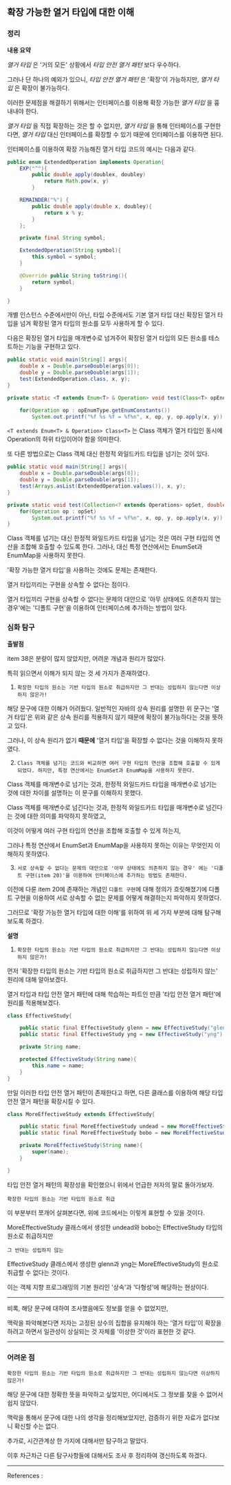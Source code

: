 ## 확장 가능한 열거 타입에 대한 이해

### 정리

**내용 요약**

_열거 타입_ 은 '거의 모든' 상황에서 _타입 안전 열거 패턴_ 보다 우수하다.

그러나 단 하나의 예외가 있으니, _타입 안전 열거 패턴_ 은 '확장'이 가능하지만, _열거 타입_ 은 확장이 불가능하다.

이러한 문제점을 해결하기 위해서는 인터페이스를 이용해 확장 가능한 _열거 타입_ 을 흉내내야 한다.

_열거 타입_ 을 직접 확장하는 것은 할 수 없지만, _열거 타입_ 을 통해 인터페이스를 구현한다면, _열거 타입_ 대신 인터페이스를 확장할 수 있기 때문에 인터페이스를 이용하면 된다.

인터페이스를 이용하여 확장 가능해진 열거 타입 코드의 예시는 다음과 같다.

```java
public enum ExtendedOperation implements Operation{
    EXP("^"){
        public double apply(doublex, doubley)
            return Math.pow(x, y)
        }

    REMAINDER("%") {
        public double apply(double x, doubley){
            return x % y;
        }
    };

    private final String symbol;

    ExtendedOperation(String symbol){
        this.symbol = symbol;
    }

    @Override public String toString(){
        return symbol;
    }

}
```

개별 인스턴스 수준에서만이 아닌, 타입 수준에서도 기본 열거 타입 대신 확장된 열거 타입을 넘겨 확장된 열거 타입의 원소를 모두 사용하게 할 수 있다.

다음은 확장된 열거 타입을 매개변수로 넘겨주어 확장된 열거 타입의 모든 원소를 테스트하는 기능을 구현하고 있다.

```java
public static void main(String[] args){
    double x = Double.parseDouble(args[0]);
    double y = Double.parseDouble(args[1]);
    test(ExtendedOperation.class, x, y);
}

private static <T extends Enum<T> & Operation> void test(Class<T> opEnumType, double x, doubley) {

    for(Operation op : opEnumType.getEnumConstants())
        System.out.printf("%f %s %f = %f%n", x, op, y, op.apply(x, y));

```

`<T extends Enum<T> & Operation> Class<T>` 는 Class 객체가 열거 타입인 동시에 Operation의 하위 타입이어야 함을 의미한다.

또 다른 방법으로는 Class 객체 대신 한정적 와일드카드 타입을 넘기는 것이 있다.


```java
public static void main(String[] args){
    double x = Double.parseDouble(args[0]);
    double y = Double.parseDouble(args[1]);
    test(Arrays.asList(ExtendedOperation.values()), x, y);
}

private static void test(Collection<? extends Operations> opSet, double x, double y) {
    for(Operation op : opSet)
        System.out.printf("%f %s %f = %f%n", x, op, y, op.apply(x, y));
}
``` 


Class 객체를 넘기는 대신 한정적 와일드카드 타입을 넘기는 것은 여러 구현 타입의 연산을 조합해 호출할 수 있도록 한다. 그러나, 대신 특정 연산에서는 EnumSet과 EnumMap을 사용하지 못한다.


'확장 가능한 열거 타입'을 사용하는 것에도 문제는 존재한다.

열거 타입끼리는 구현을 상속할 수 없다는 점이다.

열거 타입끼리 구현을 상속할 수 없다는 문제의 대안으로 '아무 상태에도 의존하지 않는 경우'에는 '디폴트 구현'을 이용하여 인터페이스에 추가하는 방법이 있다.


### 심화 탐구


**출발점**

item 38은 분량이 많지 않았지만, 어려운 개념과 원리가 많았다.

특히 읽으면서 이해가 되지 않는 것 세 가지가 존재하였다.

1. `확장한 타입의 원소는 기반 타입의 원소로 취급하지만 그 반대는 성립하지 않는다면 이상하지 않은가!`

해당 문구에 대한 이해가 어려웠다. 일반적인 자바의 상속 원리를 설명한 위 문구는 '열거 타입'은 위와 같은 상속 원리를 적용하지 않기 때문에 확장이 불가능하다는 것을 뜻하고 있다.

그러나, 이 상속 원리가 없기 **때문에** '열거 타입'을 확장할 수 없다는 것을 이해하지 못하였다.


2. `Class 객체를 넘기는 코드와 비교하면 여러 구현 타입의 연산을 조합해 호출할 수 있게 되었다. 하지만, 특정 연산에서는 EnumSet과 EnumMap을 사용하지 못한다.`

Class 객체를 매개변수로 넘기는 것과, 한정적 와일드카드 타입을 매개변수로 넘기는 것에 대한 차이를 설명하는 이 문구를 이해하지 못했다.

Class 객체를 매개변수로 넘긴다는 것과, 한정적 와일드카드 타입을 매개변수로 넘긴다는 것에 대한 의미를 파악하지 못하였고, 

이것이 어떻게 여러 구현 타입의 연산을 조합해 호출할 수 있게 하는지,

그러나 특정 연산에서 EnumSet과 EnumMap을 사용하지 못하는 이유는 무엇인지 이해하지 못하였다.


3. `서로 상속할 수 없다는 문제의 대안으로 '아무 상태에도 의존하지 않는 경우' 에는 '디폴트 구현(item 20)'을 이용하여 인터페이스에 추가하는 방법도 존재한다.`

이전에 다룬 item 20에 존재하는 개념인 `디폴트 구현`에 대해 정의가 흐릿해졌기에 디폴트 구현을 이용하여 서로 상속할 수 없는 문제를 어떻게 해결하는지 파악하지 못하였다.

그러므로 '확장 가능한 열거 타입에 대한 이해'를 위하여 위 세 가지 부분에 대해 탐구해보도록 하겠다.


**설명**

1. `확장한 타입의 원소는 기반 타입의 원소로 취급하지만 그 반대는 성립하지 않는다면 이상하지 않은가!`

먼저 '확장한 타입의 원소는 기반 타입의 원소로 취급하지만 그 반대는 성립하지 않는' 원리에 대해 알아보겠다.

열거 타입과 타입 안전 열거 패턴에 대해 학습하는 파트인 만큼 '타입 안전 열거 패턴'에 원리를 적용해보겠다.

```java
class EffectiveStudy{

    public static final EffectiveStudy glenn = new EffectiveStudy("glenn");
    public static final EffectiveStudy yng = new EffectiveStudy("yng");

    private String name;

    protected EffectiveStudy(String name){
        this.name = name;
    }
}
```

만일 이러한 타입 안전 열거 패턴이 존재한다고 하면, 다른 클래스를 이용하여 해당 타입 안전 열거 패턴을 확장시킬 수 있다.

```java
class MoreEffectiveStudy extends EffectiveStudy{

    public static final MoreEffectiveStudy undead = new MoreEffectiveStudy("undead");
    public static final MoreEffectiveStudy bobo = new MoreEffectiveStudy("bobo");

    private MoreEffectiveStudy(String name){
        super(name);
    }

}
```

타입 안전 열거 패턴의 확장성을 확인했으니 위에서 언급한 저자의 말로 돌아가보자.

`확장한 타입의 원소는 기반 타입의 원소로 취급`

이 부분부터 쪼개어 살펴본다면, 위에 코드에서는 이렇게 표현할 수 있을 것이다.

MoreEffectiveStudy 클래스에서 생성한 undead와 bobo는 EffectiveStudy 타입의 원소로 취급하지만

`그 반대는 성립하지 않는`

EffectiveStudy 클래스에서 생성한 glenn과 yng는 MoreEffectiveStudy의 원소로 취급할 수 없다는 것이다.

이는 객체 지향 프로그래밍의 기본 원리인 '상속'과 '다형성'에 해당하는 현상이다.

---

비록, 해당 문구에 대하여 조사했음에도 정보를 얻을 수 없었지만, 

맥락을 파악해본다면 저자는 고정된 상수의 집합을 유지해야 하는 '열거 타입'이 확장을 하려고 하면서 일관성이 상실되는 것 자체를 '이상한 것'이라 표현한 것 같다.

---



### 어려운 점

`확장한 타입의 원소는 기반 타입의 원소로 취급하지만 그 반대는 성립하지 않는다면 이상하지 않은가!`

해당 문구에 대한 정확한 뜻을 파악하고 싶었지만, 어디에서도 그 정보를 찾을 수 없어서 쉽지 않았다.

맥락을 통해서 문구에 대한 나의 생각을 정리해보았지만, 검증하기 위한 자료가 없다보니 확신할 수는 없다.

추가로, 시간관계상 한 가지에 대해서만 탐구하고 말았다.

이후 차근차근 다른 탐구사항들에 대해서도 조사 후 정리하여 갱신하도록 하겠다.

---

References : 





